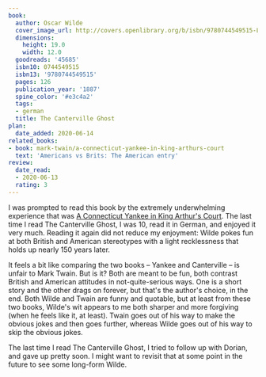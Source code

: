```yaml
---
book:
  author: Oscar Wilde
  cover_image_url: http://covers.openlibrary.org/b/isbn/9780744549515-L.jpg
  dimensions:
    height: 19.0
    width: 12.0
  goodreads: '45685'
  isbn10: 0744549515
  isbn13: '9780744549515'
  pages: 126
  publication_year: '1887'
  spine_color: '#e3c4a2'
  tags:
  - german
  title: The Canterville Ghost
plan:
  date_added: 2020-06-14
related_books:
- book: mark-twain/a-connecticut-yankee-in-king-arthurs-court
  text: 'Americans vs Brits: The American entry'
review:
  date_read:
  - 2020-06-13
  rating: 3
---
```


I was prompted to read this book by the extremely underwhelming experience that was [A Connecticut Yankee in King
Arthur's Court](/mark-twain/a-connecticut-yankee-in-king-arthurs-court). The last time I read The Canterville Ghost, I
was 10, read it in German, and enjoyed it very much. Reading it again did not reduce my enjoyment: Wilde pokes fun at
both British and American stereotypes with a light recklessness that holds up nearly 150 years later.

It feels a bit like comparing the two books – Yankee and Canterville – is unfair to Mark Twain. But is it? Both are
meant to be fun, both contrast British and American attitudes in not-quite-serious ways. One is a short story and the
other drags on forever, but that's the author's choice, in the end. Both Wilde and Twain are funny and quotable, but at
least from these two books, Wilde's wit appears to me both sharper and more forgiving (when he feels like it, at least).
Twain goes out of his way to make the obvious jokes and then goes further, whereas Wilde goes out
of his way to skip the obvious jokes.

The last time I read The Canterville Ghost, I tried to follow up with Dorian, and gave up pretty soon. I might want to
revisit that at some point in the future to see some long-form Wilde.
